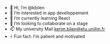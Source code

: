- 👋 Hi, I’m @kbilen
- 👀 I’m interested in app developpement
- 🌱 I’m currently learning React
- 💞️ I’m looking to collaborate on a stage
- 📫 My university Mail kerim.bilen@etu.unilim.fr
- ⚡ Fun fact: I'm patient and motivated
